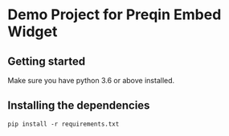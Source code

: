 # Demo Project for Preqin Embed Widget

## Getting started

Make sure you have python 3.6 or above installed. 

## Installing the dependencies

```
pip install -r requirements.txt
```
